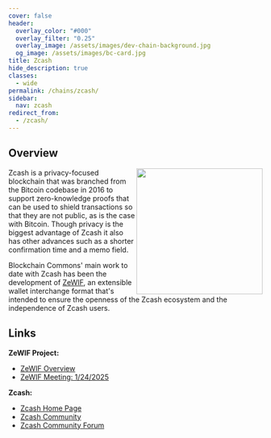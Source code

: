 ```yaml
---
cover: false
header:
  overlay_color: "#000"
  overlay_filter: "0.25"
  overlay_image: /assets/images/dev-chain-background.jpg
  og_image: /assets/images/bc-card.jpg
title: Zcash
hide_description: true
classes:
  - wide
permalink: /chains/zcash/
sidebar:
  nav: zcash
redirect_from:
  - /zcash/
---
```


## Overview

<img src="https://developer.blockchaincommons.com/assets/images/zcash.png" style="float: right" width=250px>
Zcash is a privacy-focused blockchain that was branched from the Bitcoin codebase in 2016 to support zero-knowledge proofs that can be used to shield transactions so that they are not public, as is the case with Bitcoin. Though privacy is the biggest advantage of Zcash it also has other advances such as a shorter confirmation time and a memo field.

Blockchain Commons' main work to date with Zcash has been the development of [ZeWIF](/chains/zcash/zewif/), an extensible wallet interchange format that's intended to ensure the openness of the Zcash ecosystem and the independence of Zcash users.

## Links

**ZeWIF Project:**
* [ZeWIF Overview](/chains/zcash/zewif/)
* [ZeWIF Meeting: 1/24/2025](/chains/zcash/zewif/meeting1/)

**Zcash:**
* [Zcash Home Page](https://z.cash/)
* [Zcash Community](https://z.cash/community-hub/)
* [Zcash Community Forum](https://forum.zcashcommunity.com/)
